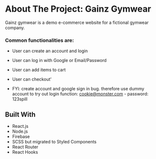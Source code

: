 # About The Project: Gainz Gymwear
Gainz gymwear is a demo e-commerce website for a fictional gymwear company.

### Common functionalities are:
- User can create an account and login
- User can log in with Google or Email/Password
- User can add items to cart
- User can checkout'

- FYI: create account and google sign in bug. therefore use dummy account to try out login function: cookie@monster.com - password: 123spill

## Built With
- React.js
- Node.js
- Firebase
- SCSS but migrated to Styled Components
- React Router
- React Hooks

